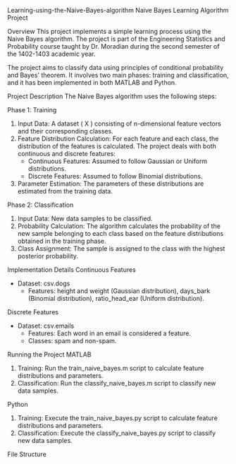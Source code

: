  Learning-using-the-Naive-Bayes-algorithm
 Naive Bayes Learning Algorithm Project

 Overview
This project implements a simple learning process using the Naive Bayes algorithm. The project is part of the Engineering Statistics and Probability course taught by Dr. Moradian during the second semester of the 1402-1403 academic year.

The project aims to classify data using principles of conditional probability and Bayes' theorem. It involves two main phases: training and classification, and it has been implemented in both MATLAB and Python.

 Project Description
The Naive Bayes algorithm uses the following steps:

 Phase 1: Training
1. Input Data: A dataset \( X \) consisting of n-dimensional feature vectors and their corresponding classes.
2. Feature Distribution Calculation: For each feature and each class, the distribution of the features is calculated. The project deals with both continuous and discrete features:
    - Continuous Features: Assumed to follow Gaussian or Uniform distributions.
    - Discrete Features: Assumed to follow Binomial distributions.
3. Parameter Estimation: The parameters of these distributions are estimated from the training data.

 Phase 2: Classification
1. Input Data: New data samples to be classified.
2. Probability Calculation: The algorithm calculates the probability of the new sample belonging to each class based on the feature distributions obtained in the training phase.
3. Class Assignment: The sample is assigned to the class with the highest posterior probability.

 Implementation Details
 Continuous Features
- Dataset: csv.dogs
    - Features: height and weight (Gaussian distribution), days_bark (Binomial distribution), ratio_head_ear (Uniform distribution).

 Discrete Features
- Dataset: csv.emails
    - Features: Each word in an email is considered a feature.
    - Classes: spam and non-spam.

 Running the Project
 MATLAB
1. Training: Run the train_naive_bayes.m script to calculate feature distributions and parameters.
2. Classification: Run the classify_naive_bayes.m script to classify new data samples.

 Python
1. Training: Execute the train_naive_bayes.py script to calculate feature distributions and parameters.
2. Classification: Execute the classify_naive_bayes.py script to classify new data samples.

 File Structure

